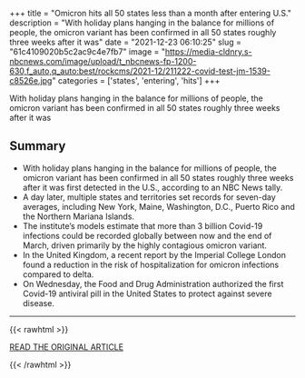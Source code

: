 +++
title = "Omicron hits all 50 states less than a month after entering U.S."
description = "With holiday plans hanging in the balance for millions of people, the omicron variant has been confirmed in all 50 states roughly three weeks after it was"
date = "2021-12-23 06:10:25"
slug = "61c4109020b5c2ac9c4e7fb7"
image = "https://media-cldnry.s-nbcnews.com/image/upload/t_nbcnews-fp-1200-630,f_auto,q_auto:best/rockcms/2021-12/211222-covid-test-jm-1539-c8526e.jpg"
categories = ['states', 'entering', 'hits']
+++

With holiday plans hanging in the balance for millions of people, the omicron variant has been confirmed in all 50 states roughly three weeks after it was

## Summary

- With holiday plans hanging in the balance for millions of people, the omicron variant has been confirmed in all 50 states roughly three weeks after it was first detected in the U.S., according to an NBC News tally.
- A day later, multiple states and territories set records for seven-day averages, including New York, Maine, Washington, D.C., Puerto Rico and the Northern Mariana Islands.
- The institute’s models estimate that more than 3 billion Covid-19 infections could be recorded globally between now and the end of March, driven primarily by the highly contagious omicron variant.
- In the United Kingdom, a recent report by the Imperial College London found a reduction in the risk of hospitalization for omicron infections compared to delta.
- On Wednesday, the Food and Drug Administration authorized the first Covid-19 antiviral pill in the United States to protect against severe disease.

---

{{< rawhtml >}}
  <p class="article-category">
    <a target="_blank" href="https://www.nbcnews.com/news/us-news/omicron-hits-50-states-less-month-entering-us-rcna9692">READ THE ORIGINAL ARTICLE</a>
  </p>
{{< /rawhtml >}}
